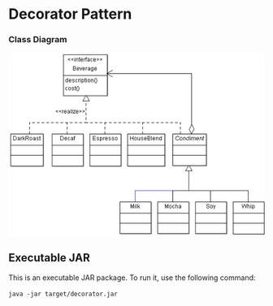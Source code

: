 Decorator Pattern
======
### Class Diagram
![diagram][decorator-diagram]

## Executable JAR
This is an executable JAR package. To run it, use the following command:

`java -jar target/decorator.jar`

<!--images reference-->
[decorator-diagram]: ./DecoratorClassDiagram.png "Decorator Pattern UML Class Diagram"
